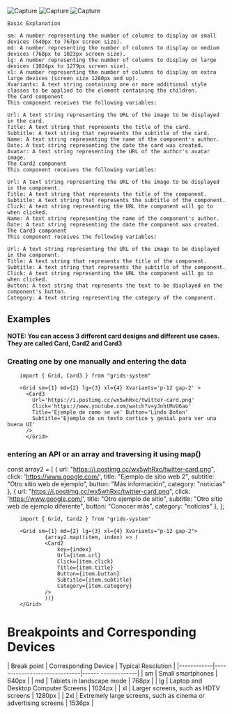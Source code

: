 ![Capture](https://i.postimg.cc/c1K8PVXh/Captura-de-ecr-2023-04-30-022951.png)
![Capture](https://i.postimg.cc/KcdgbJW2/Captura-de-ecr-2023-04-30-023039.png)
![Capture](https://i.postimg.cc/RVKJZwrn/Captura-de-ecr-2023-04-30-023204.png)


```
Basic Explanation

sm: A number representing the number of columns to display on small devices (640px to 767px screen size).
md: A number representing the number of columns to display on medium devices (768px to 1023px screen size).
lg: A number representing the number of columns to display on large devices (1024px to 1279px screen size).
xl: A number representing the number of columns to display on extra large devices (screen size 1280px and up).
Xvariants: A text string containing one or more additional style classes to be applied to the element containing the children.
The Card component
This component receives the following variables:

Url: A text string representing the URL of the image to be displayed in the card.
Title: A text string that represents the title of the card.
Subtitle: A text string that represents the subtitle of the card.
Name: A text string representing the name of the component's author.
Date: A text string representing the date the card was created.
Avatar: A text string representing the URL of the author's avatar image.
The Card2 component
This component receives the following variables:

Url: A text string representing the URL of the image to be displayed in the component.
Title: A text string that represents the title of the component.
Subtitle: A text string that represents the subtitle of the component.
Click: A text string representing the URL the component will go to when clicked.
Name: A text string representing the name of the component's author.
Date: A text string representing the date the component was created.
The Card3 component
This component receives the following variables:

Url: A text string representing the URL of the image to be displayed in the component.
Title: A text string that represents the title of the component.
Subtitle: A text string that represents the subtitle of the component.
Click: A text string representing the URL the component will go to when clicked.
Button: A text string that represents the text to be displayed on the component's button.
Category: A text string representing the category of the component.
```


## Examples

**NOTE: You can access 3 different card designs and different use cases. They are called Card, Card2 and Card3**

### Creating one by one manually and entering the data

```
    import { Grid, Card3 } from "grids-system"

    <Grid sm={1} md={2} lg={3} xl={4} Xvariants='p-12 gap-2' >
      <Card3
        Url='https://i.postimg.cc/wx5whRxc/twitter-card.png'
        Click='https://www.youtube.com/watch?v=yJnhtMvU6ao' 
        Title='Ejemplo de como se ve' Button='Lindo Boton' 
        Subtitle='Ejemplo de un texto cortico y genial para ver una buena UI' 
      />
      </Grid>
```


### entering an API or an array and traversing it using map()

const array2 = [
    {
      url: "https://i.postimg.cc/wx5whRxc/twitter-card.png",
      click: 'https://www.google.com/',
      title: "Ejemplo de sitio web 2",
      subtitle: "Otro sitio web de ejemplo",
      button: "Más información",
      category: "noticias"
    },
    {
      url: "https://i.postimg.cc/wx5whRxc/twitter-card.png",
      click: 'https://www.google.com/',
      title: "Otro ejemplo de sitio",
      subtitle: "Otro sitio web de ejemplo diferente",
      button: "Conocer más",
      category: "noticias"
    },
  ];

```
    import { Grid, Card2 } from "grids-system"

    <Grid sm={1} md={2} lg={3} xl={4} Xvariants="p-12 gap-2">
            {array2.map((item, index) => (
            <Card2
                key={index}
                Url={item.url}
                Click={item.click}
                Title={item.title}
                Button={item.button}
                Subtitle={item.subtitle}
                Category={item.category}
            />
            ))}
    </Grid>

```





# Breakpoints and Corresponding Devices

| Break point | Corresponding Device | Typical Resolution |
|------------|------------------------------|------ -------------|
| sm | Small smartphones | 640px |
| md | Tablets in landscape mode | 768px |
| lg | Laptop and Desktop Computer Screens | 1024px |
| xl | Larger screens, such as HDTV screens | 1280px |
| 2xl | Extremely large screens, such as cinema or advertising screens | 1536px |
